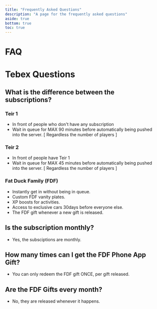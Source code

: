```yaml
---
title: "Frequently Asked Questions"
description: "A page for the frequently asked questions"
aside: true
bottom: true
toc: true
---
```


# FAQ

# Tebex Questions
## What is the difference between the subscriptions?

### Teir 1
- In front of people who don't have any subscription
- Wait in queue for MAX 90 minutes before automatically being pushed into the server. [ Regardless the number of players ]

### Teir 2
- In front of people have Teir 1
- Wait in queue for MAX 45 minutes before automatically being pushed into the server. [ Regardless the number of players ]

### Fat Duck Family (FDF)
- Instantly get in without being in queue.
- Custom FDF vanity plates.
- XP boosts for activities.
- Access to exclusive cars 30days before everyone else.
- The FDF gift whenever a new gift is released.

## Is the subscription monthly?
- Yes, the subsciptions are monthly.

## How many times can I get the FDF Phone App Gift?
- You can only redeem the FDF gift ONCE, per gift released.

## Are the FDF Gifts every month?
- No, they are released whenever it happens.
